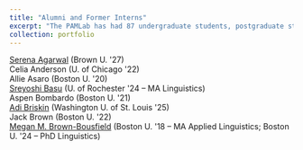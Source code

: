 ```yaml
---
title: "Alumni and Former Interns"
excerpt: "The PAMLab has had 87 undergraduate students, postgraduate students, and interns join us over the years."
collection: portfolio
---
```


<a href='https://www.linkedin.com/in/serena-agarwal-382b592b7/' target='_blank'>Serena Agarwal</a> (Brown U. '27)<br/>
Celia Anderson (U. of Chicago '22)<br/>
Allie Asaro (Boston U. '20)<br/>
<a href='https://www.linkedin.com/in/sreyoshi-basu/' target='_blank'>Sreyoshi Basu</a> (U. of Rochester '24 – MA Linguistics)<br/>
Aspen Bombardo (Boston U. '21)<br/>
<a href='https://www.linkedin.com/in/adi-briskin252/' target='_blank'>Adi Briskin</a> (Washington U. of St. Louis '25)<br/>
Jack Brown (Boston U. '22)<br/>
<a href='https://www.bu.edu/linguistics/profile/megan-m-brown-bousfield/' target='_blank'>Megan M. Brown-Bousfield</a> (Boston U. '18 – MA Applied Linguistics; Boston U. '24 – PhD Linguistics)<br/>
